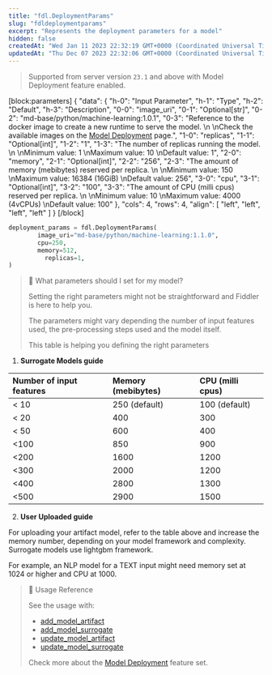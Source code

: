 ```yaml
---
title: "fdl.DeploymentParams"
slug: "fdldeploymentparams"
excerpt: "Represents the deployment parameters for a model"
hidden: false
createdAt: "Wed Jan 11 2023 22:32:19 GMT+0000 (Coordinated Universal Time)"
updatedAt: "Thu Dec 07 2023 22:32:06 GMT+0000 (Coordinated Universal Time)"
---
```

> Supported from server version `23.1` and above with Model Deployment feature enabled.

[block:parameters]
{
  "data": {
    "h-0": "Input Parameter",
    "h-1": "Type",
    "h-2": "Default",
    "h-3": "Description",
    "0-0": "image_uri",
    "0-1": "Optional[str]",
    "0-2": "md-base/python/machine-learning:1.0.1",
    "0-3": "Reference to the docker image to create a new runtime to serve the model.  \n  \nCheck the available images on the [Model Deployment](doc:model-deployment) page.",
    "1-0": "replicas",
    "1-1": "Optional[int]",
    "1-2": "1",
    "1-3": "The number of replicas running the model.  \n  \nMinimum value: 1  \nMaximum value: 10  \nDefault value: 1",
    "2-0": "memory",
    "2-1": "Optional[int]",
    "2-2": "256",
    "2-3": "The amount of memory (mebibytes) reserved per replica.  \n  \nMinimum value: 150  \nMaximum value: 16384 (16GiB)  \nDefault value: 256",
    "3-0": "cpu",
    "3-1": "Optional[int]",
    "3-2": "100",
    "3-3": "The amount of CPU (milli cpus) reserved per replica.  \n  \nMinimum value:  10  \nMaximum value: 4000 (4vCPUs)  \nDefault value: 100"
  },
  "cols": 4,
  "rows": 4,
  "align": [
    "left",
    "left",
    "left",
    "left"
  ]
}
[/block]


```python Usage
deployment_params = fdl.DeploymentParams(
        image_uri="md-base/python/machine-learning:1.1.0",
        cpu=250,
        memory=512,
  		  replicas=1,
)
```

> 📘 What parameters should I set for my model?
> 
> Setting the right parameters might not be straightforward and Fiddler is here to help you.
> 
> The parameters might vary depending the number of input features used, the pre-processing steps used and the model itself.
> 
> This table is helping you defining the right parameters

1. **Surrogate Models guide**

| Number of input features | Memory (mebibytes) | CPU (milli cpus) |
| :----------------------- | :----------------- | :--------------- |
| \< 10                    | 250 (default)      | 100 (default)    |
| \< 20                    | 400                | 300              |
| \< 50                    | 600                | 400              |
| \<100                    | 850                | 900              |
| \<200                    | 1600               | 1200             |
| \<300                    | 2000               | 1200             |
| \<400                    | 2800               | 1300             |
| \<500                    | 2900               | 1500             |

2. **User Uploaded guide**

For uploading your artifact model, refer to the table above and increase the memory number, depending on your model framework and complexity. Surrogate models use lightgbm framework. 

For example, an NLP model for a TEXT input might need memory set at 1024 or higher and CPU at 1000.

> 📘 Usage Reference
> 
> See the usage with:
> 
> - [add_model_artifact](ref:clientadd_model_artifact)
> - [add_model_surrogate](ref:clientadd_model_surrogate)
> - [update_model_artifact](ref:clientupdate_model_artifact)
> - [update_model_surrogate](ref:clientupdate_model_surrogate)
> 
> Check more about the [Model Deployment](doc:model-deployment) feature set.
